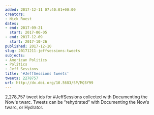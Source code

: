 ```yaml
---
added: 2017-12-11 07:40:01+00:00
creators:
- Nick Ruest
dates:
- end: 2017-09-21
  start: 2017-06-05
- end: 2017-12-09
  start: 2017-10-26
published: 2017-12-10
slug: 20171211-jeffsessions-tweets
subjects:
- American Politics
- Politics
- Jeff Sessions
title: '#JeffSessions tweets'
tweets: 2278757
url: http://dx.doi.org/10.5683/SP/MQ3Y99
---
```


2,278,757 tweet ids for #JeffSessions collected with Documenting the Now's twarc. Tweets can be “rehydrated” with Documenting the Now’s twarc, or Hydrator.

